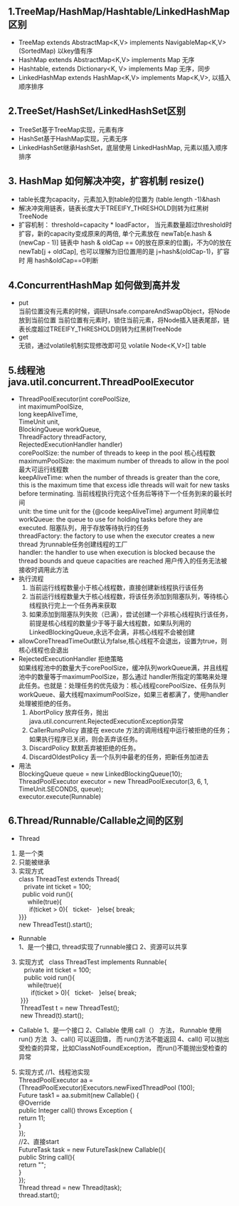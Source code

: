 ## 1.TreeMap/HashMap/Hashtable/LinkedHashMap区别
- TreeMap extends AbstractMap<K,V> implements NavigableMap<K,V> (SortedMap) 以key值有序
- HashMap extends AbstractMap<K,V> implements Map 无序
- Hashtable, extends Dictionary<K, V> implements Map 无序，同步
- LinkedHashMap extends HashMap<K,V> implements Map<K,V>, 以插入顺序排序
## 2.TreeSet/HashSet/LinkedHashSet区别
- TreeSet基于TreeMap实现，元素有序
- HashSet基于HashMap实现，元素无序
- LinkedHashSet继承HashSet，底层使用 LinkedHashMap, 元素以插入顺序排序
## 3. HashMap 如何解决冲突，扩容机制 resize()
- table长度为capacity，元素加入到table的位置为 (table.length -1)&hash
- 解决冲突用链表，链表长度大于TREEIFY_THRESHOLD则转为红黑树TreeNode
- 扩容机制： threshold=capacity * loadFactor， 当元素数量超过threshold时扩容，新的capacity变成原来的两倍, 
单个元素放在 newTab[e.hash & (newCap - 1)]
链表中 hash & oldCap == 0的放在原来的位置j，不为0的放在 newTab[j + oldCap], 也可以理解为旧位置用的是 j=hash&(oldCap-1)，扩容时
用 hash&oldCap==0判断
## 4.ConcurrentHashMap 如何做到高并发
- put  
  当前位置没有元素的时候，调研Unsafe.compareAndSwapObject，将Node放到当前位置
  当前位置有元素时，锁住当前元素，将Node插入链表尾部，链表长度超过TREEIFY_THRESHOLD则转为红黑树TreeNode
- get  
  无锁，通过volatile机制实现修改即可见 volatile Node<K,V>[] table
## 5.线程池 java.util.concurrent.ThreadPoolExecutor
-   ThreadPoolExecutor(int corePoolSize,  
                              int maximumPoolSize,  
                              long keepAliveTime,  
                              TimeUnit unit,  
                              BlockingQueue<Runnable> workQueue,  
                              ThreadFactory threadFactory,  
                              RejectedExecutionHandler handler)  
   corePoolSize: the number of threads to keep in the pool 核心线程数  
   maximumPoolSize: the maximum number of threads to allow in the pool 最大可运行线程数  
   keepAliveTime: when the number of threads is greater than the core, this is the maximum time that excess idle threads will wait for new tasks before terminating.  当前线程执行完这个任务后等待下一个任务到来的最长时间  
  unit: the time unit for the {@code keepAliveTime} argument  时间单位  
  workQueue: the queue to use for holding tasks before they are executed.  阻塞队列，用于存放等待执行的任务  
  threadFactory: the factory to use when the executor creates a new thread  为runnable任务创建线程的工厂  
  handler: the handler to use when execution is blocked because the thread bounds and queue capacities are reached 用户传入的任务无法被接收时调用此方法  
 - 执行流程
      1. 当前运行线程数量小于核心线程数，直接创建新线程执行该任务
      2. 当前运行线程数量大于核心线程数，将该任务添加到阻塞队列，等待核心线程执行完上一个任务再来获取
      3. 如果添加到阻塞队列失败（已满），尝试创建一个非核心线程执行该任务，前提是核心线程的数量少于等于最大线程数，如果队列用的LinkedBlockingQueue,永远不会满，非核心线程不会被创建  
 - allowCoreThreadTimeOut默认为false,核心线程不会退出，设置为true，则核心线程也会退出  
 - RejectedExecutionHandler 拒绝策略  
  如果线程池中的数量大于corePoolSize，缓冲队列workQueue满，并且线程池中的数量等于maximumPoolSize，那么通过 handler所指定的策略来处理此任务。也就是：处理任务的优先级为：核心线程corePoolSize、任务队列workQueue、最大线程maximumPoolSize，如果三者都满了，使用handler处理被拒绝的任务。  
      1. AbortPolicy 放弃任务，抛出java.util.concurrent.RejectedExecutionException异常  
      2. CallerRunsPolicy 直接在 execute 方法的调用线程中运行被拒绝的任务；如果执行程序已关闭，则会丢弃该任务。
      3. DiscardPolicy 默默丢弃被拒绝的任务。  
      4. DiscardOldestPolicy 丢一个队列中最老的任务，把新任务加进去 
  - 用法  
  BlockingQueue<Runnable> queue = new LinkedBlockingQueue<Runnable>(10);  
  ThreadPoolExecutor executor = new ThreadPoolExecutor(3, 6, 1, TimeUnit.SECONDS, queue);   
  executor.execute(Runnable)   
## 6.Thread/Runnable/Callable之间的区别
  - Thread 
  1. 是一个类  
  2. 只能被继承  
  3. 实现方式  
    class ThreadTest extends Thread{      
      private int ticket = 100;      
      public void run(){      
        while(true){      
          if(ticket > 0){   ticket-   }else{ break;     
    }}}    
    new ThreadTest().start();    
 - Runnable  
 1、是一个接口, thread实现了runnable接口 
 2、资源可以共享
 3. 实现方式
       class ThreadTest implements Runnable{      
       private int ticket = 100;      
       public void run(){      
         while(true){      
           if(ticket > 0){   ticket-   }else{ break;     
     }}}    
     ThreadTest t = new ThreadTest();    
     new Thread(t).start();     
  - Callable
  1、是一个接口
  2、Callable 使用 call（） 方法， Runnable 使用 run() 方法 
  3、call() 可以返回值， 而 run()方法不能返回
  4、call() 可以抛出受检查的异常，比如ClassNotFoundException， 而run()不能抛出受检查的异常
  5. 实现方式
      //1、线程池实现    
    ThreadPoolExecutor aa =   (ThreadPoolExecutor)Executors.newFixedThreadPool (100);    
    Future<Integer> task1 = aa.submit(new Callable<Integer>() {    
                @Override    
                public Integer call() throws Exception {    
                    return 11;    
                }    
            });    
    //2、直接start    
    FutureTask<String> task = new FutureTask(new Callable(){    
                public String call(){    
                    return "";    
                }    
            });    
    Thread thread = new Thread(task);    
    thread.start();    
